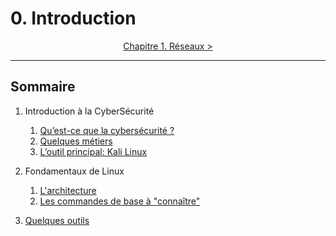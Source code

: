 # 0. Introduction

<p align="center">
  <a href="../1-reseaux/README.md">Chapitre 1. Réseaux ></a>
</p>

---

## Sommaire

1. Introduction à la CyberSécurité
    1. [Qu’est-ce que la cybersécurité ?](./1-introduction-cybersecurite/1-cybersecurite.md)
    2. [Quelques métiers](1-introduction-cybersecurite/2-metiers.md)
    3. [L’outil principal: Kali Linux](1-introduction-cybersecurite/3-kali-linux.md)

2. Fondamentaux de Linux
    1. [L'architecture](2-fondamentaux-de-linux/1-architecture.md)
    2. [Les commandes de base à "connaître"](2-fondamentaux-de-linux/2-commandes.md)

3. [Quelques outils](3-quelques-outils/1-liste-doutils.md)
